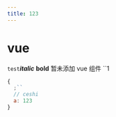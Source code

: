 ```yaml
---
title: 123
---
```


# vue

`test`**_italic_** **bold**
暂未添加 vue 组件
``1

```js
{
  ;``
  // ceshi
  a: 123
}
```
